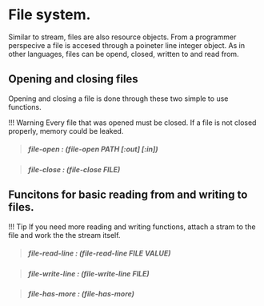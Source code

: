 # File system.

Similar to stream, files are also resource objects. From a programmer perspecive a file is accesed through a poineter line integer object. As in other languages, files can be opend, closed, written to and read from.

## Opening and closing files

Opening and closing a file is done through these two simple to use functions.

!!! Warning
	Every file that was opened must be closed. If a file is not closed properly, memory could be leaked.

> ##### **file-open** : *(file-open PATH [:out] [:in])*

> ##### **file-close** : *(file-close FILE)*

## Funcitons for basic reading from and writing to files.



!!! Tip
	If you need more reading and writing functions, attach a stram to the file and work the the stream itself.

> ##### **file-read-line** : *(file-read-line FILE VALUE)*

> ##### **file-write-line** : *(file-write-line FILE)*

> ##### **file-has-more** : *(file-has-more)*


